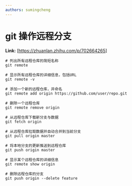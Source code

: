 ```yaml
---
authors: sumingcheng
---
```

# git 操作远程分支



 **Link:** [https://zhuanlan.zhihu.com/p/702664265]


```
# 列出所有远程仓库的简短名称
git remote

# 显示所有远程仓库的详细信息，包括URL
git remote -v

# 添加一个新的远程仓库，并命名
git remote add origin https://github.com/user/repo.git

# 删除一个远程仓库
git remote remove origin

# 从远程仓库下载新分支与数据
git fetch origin

# 从远程仓库拉取数据并自动合并到当前分支
git pull origin master

# 将本地分支的更新推送到远程仓库
git push origin master

# 显示某个远程仓库的详细信息
git remote show origin

# 删除远程仓库的分支
git push origin --delete feature
```
